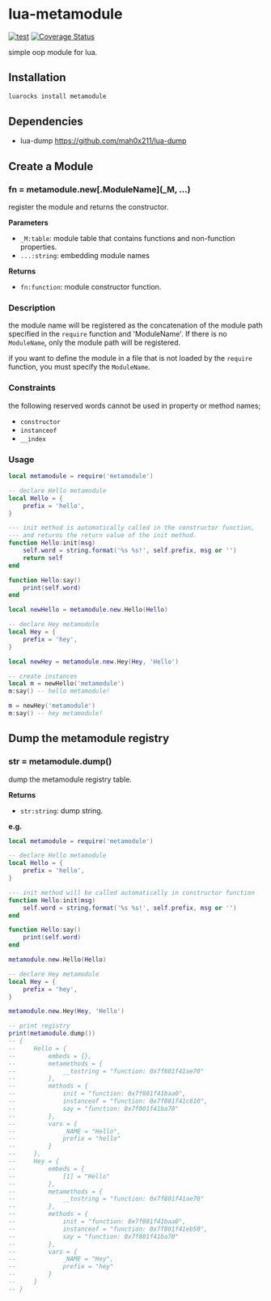 lua-metamodule
==========

[![test](https://github.com/mah0x211/lua-metamodule/actions/workflows/test.yml/badge.svg)](https://github.com/mah0x211/lua-metamodule/actions/workflows/test.yml)
[![Coverage Status](https://coveralls.io/repos/github/mah0x211/lua-metamodule/badge.svg?branch=master)](https://coveralls.io/github/mah0x211/lua-metamodule?branch=master)

simple oop module for lua.

## Installation

```sh
luarocks install metamodule
```

## Dependencies

- lua-dump https://github.com/mah0x211/lua-dump

## Create a Module

### fn = metamodule.new[.ModuleName](_M, ...)

register the module and returns the constructor.

**Parameters**

- `_M:table`: module table that contains functions and non-function properties.
- `...:string`: embedding module names

**Returns**

- `fn:function`: module constructor function.


### Description

the module name will be registered as the concatenation of the module path specified in the `require` function and 'ModuleName'. If there is no `ModuleName`, only the module path will be registered.

if you want to define the module in a file that is not loaded by the `require` function, you must specify the `ModuleName`.


### Constraints

the following reserved words cannot be used in property or method names;

- `constructor`
- `instanceof`
- `__index`


### Usage

```lua
local metamodule = require('metamodule')

-- declare Hello metamodule
local Hello = {
    prefix = 'hello',
}

--- init method is automatically called in the constructor function,
--- and returns the return value of the init method.
function Hello:init(msg)
    self.word = string.format('%s %s!', self.prefix, msg or '')
    return self
end

function Hello:say()
    print(self.word)
end

local newHello = metamodule.new.Hello(Hello)

-- declare Hey metamodule
local Hey = {
    prefix = 'hey',
}

local newHey = metamodule.new.Hey(Hey, 'Hello')

-- create instances
local m = newHello('metamodule')
m:say() -- hello metamodule!

m = newHey('metamodule')
m:say() -- hey metamodule!
```


## Dump the metamodule registry

### str = metamodule.dump()

dump the metamodule registry table.

**Returns**

- `str:string`: dump string.

**e.g.**

```lua
local metamodule = require('metamodule')

-- declare Hello metamodule
local Hello = {
    prefix = 'hello',
}

--- init method will be called automatically in constructor function
function Hello:init(msg)
    self.word = string.format('%s %s!', self.prefix, msg or '')
end

function Hello:say()
    print(self.word)
end

metamodule.new.Hello(Hello)

-- declare Hey metamodule
local Hey = {
    prefix = 'hey',
}

metamodule.new.Hey(Hey, 'Hello')

-- print registry
print(metamodule.dump())
-- {
--     Hello = {
--         embeds = {},
--         metamethods = {
--             __tostring = "function: 0x7f801f41ae70"
--         },
--         methods = {
--             init = "function: 0x7f801f41baa0",
--             instanceof = "function: 0x7f801f41c610",
--             say = "function: 0x7f801f41ba70"
--         },
--         vars = {
--             _NAME = "Hello",
--             prefix = "hello"
--         }
--     },
--     Hey = {
--         embeds = {
--             [1] = "Hello"
--         },
--         metamethods = {
--             __tostring = "function: 0x7f801f41ae70"
--         },
--         methods = {
--             init = "function: 0x7f801f41baa0",
--             instanceof = "function: 0x7f801f41eb50",
--             say = "function: 0x7f801f41ba70"
--         },
--         vars = {
--             _NAME = "Hey",
--             prefix = "hey"
--         }
--     }
-- }
```
